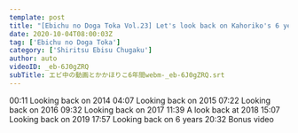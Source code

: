 ```yaml
---
template: post
title: "[Ebichu no Doga Toka Vol.23] Let's look back on Kahoriko's 6 years"
date: 2020-10-04T08:00:03Z
tag: ['Ebichu no Doga Toka']
category: ['Shiritsu Ebisu Chugaku']
author: auto 
videoID: _eb-6J0gZRQ
subTitle: エビ中の動画とかかほりこ6年間webm-_eb-6J0gZRQ.srt
---
```

00:11 Looking back on 2014
04:07 Looking back on 2015
07:22 Looking back on 2016
09:32 Looking back on 2017
11:39 A look back at 2018
15:07 Looking back on 2019
17:57 Looking back on 6 years
20:32 Bonus video
